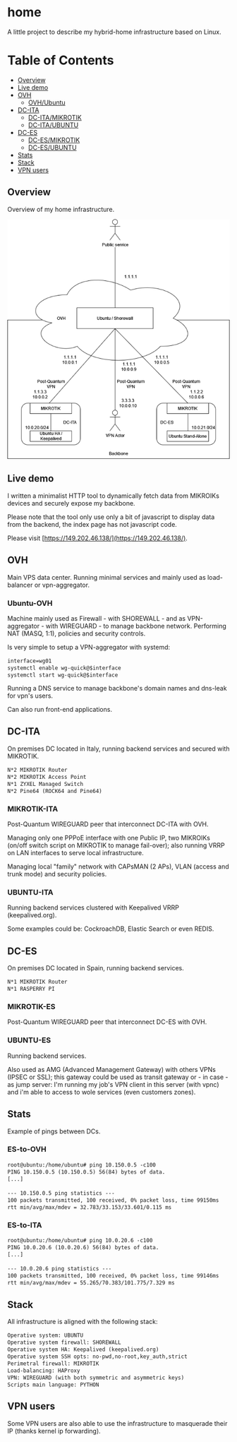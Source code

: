 # home
A little project to describe my hybrid-home infrastructure based on Linux.

# Table of Contents
- [Overview](#overview)
- [Live demo](#live-demo)
- [OVH](#ovh)
  - [OVH/Ubuntu](#ubuntu-ovh)
- [DC-ITA](#dc-ita)
  - [DC-ITA/MIKROTIK](#mikrotik-ita)
  - [DC-ITA/UBUNTU](#ubuntu-ita)
- [DC-ES](#dc-es)
  - [DC-ES/MIKROTIK](#mikrotik-es) 
  - [DC-ES/UBUNTU](#ubuntu-es)
- [Stats](#stats)
- [Stack](#stack)
- [VPN users](#vpn-users)

## Overview
Overview of my home infrastructure.

<p align="center">
  <img src="data/network-v5.png" alt="network"/>
</p>

## Live demo
I written a minimalist HTTP tool to dynamically fetch data from MIKROIKs devices and securely expose my backbone.

Please note that the tool only use only a bit of javascript to display data from the backend, the index page has not javascript code.

Please visit [https://149.202.46.138/](https://149.202.46.138/).

## OVH
Main VPS data center.
Running minimal services and mainly used as load-balancer or vpn-aggregator.

### Ubuntu-OVH
Machine mainly used as Firewall - with SHOREWALL - and as VPN-aggregator - with WIREGUARD - to manage backbone network. 
Performing NAT (MASQ, 1:1), policies and security controls. 

Is very simple to setup a VPN-aggregator with systemd:
```
interface=wg01
systemctl enable wg-quick@$interface
systemctl start wg-quick@$interface
```

Running a DNS service to manage backbone's domain names and dns-leak for vpn's users.

Can also run front-end applications.

## DC-ITA
On premises DC located in Italy, running backend services and secured with MIKROTIK.

```
N*2 MIKROTIK Router
N*2 MIKROTIK Access Point
N*1 ZYXEL Managed Switch
N*2 Pine64 (ROCK64 and Pine64)
```

### MIKROTIK-ITA
Post-Quantum WIREGUARD peer that interconnect DC-ITA with OVH.

Managing only one PPPoE interface with one Public IP, two MIKROIKs (on/off switch script on MIKROTIK to manage fail-over); also running VRRP on LAN interfaces to serve local infrastructure.

Managing local "family" network with CAPsMAN (2 APs), VLAN (access and trunk mode) and security policies.

### UBUNTU-ITA
Running backend services clustered with Keepalived VRRP (keepalived.org).

Some examples could be: CockroachDB, Elastic Search or even REDIS.

## DC-ES
On premises DC located in Spain, running backend services.

```
N*1 MIKROTIK Router
N*1 RASPERRY PI
```
### MIKROTIK-ES
Post-Quantum WIREGUARD peer that interconnect DC-ES with OVH.

### UBUNTU-ES
Running backend services.

Also used as AMG (Advanced Management Gateway) with others VPNs (IPSEC or SSL); this gateway could be used as transit gateway or - in case - as jump server: I'm running my job's VPN client in this server (with vpnc) and i'm able to access to wole services (even customers zones).

## Stats
Example of pings between DCs.

### ES-to-OVH
```
root@ubuntu:/home/ubuntu# ping 10.150.0.5 -c100
PING 10.150.0.5 (10.150.0.5) 56(84) bytes of data.
[...]

--- 10.150.0.5 ping statistics ---
100 packets transmitted, 100 received, 0% packet loss, time 99150ms
rtt min/avg/max/mdev = 32.783/33.153/33.601/0.115 ms

```

### ES-to-ITA
```
root@ubuntu:/home/ubuntu# ping 10.0.20.6 -c100
PING 10.0.20.6 (10.0.20.6) 56(84) bytes of data.
[...]

--- 10.0.20.6 ping statistics ---
100 packets transmitted, 100 received, 0% packet loss, time 99146ms
rtt min/avg/max/mdev = 55.265/70.383/101.775/7.329 ms
```

## Stack
All infrastructure is aligned with the following stack:

```
Operative system: UBUNTU
Operative system firewall: SHOREWALL
Operative system HA: Keepalived (keepalived.org)
Operative system SSH opts: no-pwd,no-root,key_auth,strict
Perimetral firewall: MIKROTIK
Load-balancing: HAProxy
VPN: WIREGUARD (with both symmetric and asymmetric keys)
Scripts main language: PYTHON
```

## VPN users
Some VPN users are also able to use the infrastructure to masquerade their IP (thanks kernel ip forwarding).
